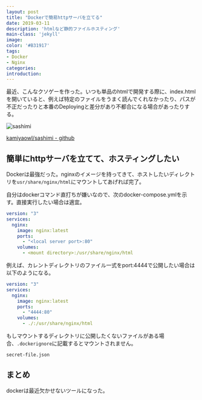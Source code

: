 ```yaml
---
layout: post
title: "Dockerで簡易httpサーバを立てる"
date: 2019-03-11
description: 'htmlなど静的ファイルホスティング'
main-class: 'jekyll'
image: 
color: '#B31917'
tags:
- Docker
- Nginx
categories:
introduction: 
---
```


最近、こんなクソゲーを作った。いつも単品のhtmlで開発する際に、index.htmlを開いていると、例えば特定のファイルをうまく読んでくれなかったり、パスが不正だったりと本番のDeployingと差分があり不都合になる場合があったりする。

![sashimi](https://user-images.githubusercontent.com/4300987/54084179-da565580-4370-11e9-83c1-cfb83bb7326f.png)

[kamiyaowl/sashimi - github](https://github.com/kamiyaowl/sashimi)


## 簡単にhttpサーバを立てて、ホスティングしたい

Dockerは最強だった。nginxのイメージを持ってきて、ホストしたいディレクトリを`usr/share/nginx/html`にマウントしてあげれば完了。

自分はdockerコマンド直打ちが嫌いなので、次のdocker-compose.ymlを示す。直接実行したい場合は適宜。


```yaml
version: "3"
services:
  nginx:
    image: nginx:latest
    ports:
      - "<local server port>:80"
    volumes:
      - <mount directory>:/usr/share/nginx/html
```

例えば、カレントディレクトリのファイル一式をport:4444で公開したい場合は以下のようになる。


```yaml
version: "3"
services:
  nginx:
    image: nginx:latest
    ports:
      - "4444:80"
    volumes:
      - ./:/usr/share/nginx/html
```

もしマウントするディレクトリに公開したくないファイルがある場合、`.dockerignore`に記載するとマウントされません。

```
secret-file.json
```

## まとめ

dockerは最近欠かせないツールになった。
